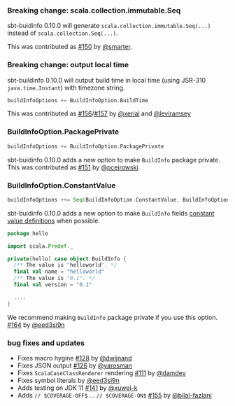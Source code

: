  [111]: https://github.com/sbt/sbt-buildinfo/pull/111
 [126]: https://github.com/sbt/sbt-buildinfo/pull/126
 [128]: https://github.com/sbt/sbt-buildinfo/pull/128
 [141]: https://github.com/sbt/sbt-buildinfo/pull/141
 [150]: https://github.com/sbt/sbt-buildinfo/pull/150
 [151]: https://github.com/sbt/sbt-buildinfo/pull/151
 [155]: https://github.com/sbt/sbt-buildinfo/pull/155
 [156]: https://github.com/sbt/sbt-buildinfo/pull/156
 [157]: https://github.com/sbt/sbt-buildinfo/pull/157
 [164]: https://github.com/sbt/sbt-buildinfo/pull/164
 [@dwijnand]: https://github.com/dwijnand
 [@yarosman]: https://github.com/yarosman
 [@damdev]: https://github.com/damdev
 [@eed3si9n]: https://github.com/eed3si9n
 [@xuwei-k]: https://github.com/xuwei-k
 [@smarter]: https://github.com/smarter
 [@pcejrowski]: https://github.com/pcejrowski
 [@bilal-fazlani]: https://github.com/bilal-fazlani
 [@xerial]: https://github.com/xerial
 [@leviramsey]: https://github.com/leviramsey

### Breaking change: scala.collection.immutable.Seq

sbt-buidinfo 0.10.0 will generate `scala.collection.immutable.Seq(...)` instead of `scala.collection.Seq(...)`.

This was contributed as [#150][150] by [@smarter][@smarter].

### Breaking change: output local time

sbt-buildinfo 0.10.0 will output build time in local time (using JSR-310 `java.time.Instant`) with timezone string.

```scala
buildInfoOptions += BuildInfoOption.BuildTime
```

This was contributed as [#156][156]/[#157][157] by [@xerial][@xerial] and [@leviramsey][@leviramsey]

### BuildInfoOption.PackagePrivate

```scala
buildInfoOptions += BuildInfoOption.PackagePrivate
```

sbt-buidinfo 0.10.0 adds a new option to make `BuildInfo` package private. This was contributed as [#151][151] by [@pcejrowski][@pcejrowski].

### BuildInfoOption.ConstantValue

```scala
buildInfoOptions ++= Seq(BuildInfoOption.ConstantValue, BuildInfoOption.PackagePrivate)
```

sbt-buidinfo 0.10.0 adds a new option to make `BuildInfo` fields [constant value definitions](https://www.scala-lang.org/files/archive/spec/2.12/04-basic-declarations-and-definitions.html#value-declarations-and-definitions) when possible.

```scala
package hello

import scala.Predef._

private[hello] case object BuildInfo {
  /** The value is "helloworld". */
  final val name = "helloworld"
  /** The value is "0.1". */
  final val version = "0.1"

  ....
}
```

We recommend making `BuildInfo` package private if you use this option. [#164][164] by [@eed3si9n][@eed3si9n]

### bug fixes and updates

- Fixes macro hygine [#128][128] by [@dwijnand][@dwijnand]
- Fixes JSON output [#126][126] by [@yarosman][@yarosman]
- Fixes `ScalaCaseClassRenderer` rendering [#111][111] by [@damdev][@damdev]
- Fixes symbol literals by [@eed3si9n][@eed3si9n]
- Adds testing on JDK 11 [#141][141] by [@xuwei-k][@xuwei-k]
- Adds `// $COVERAGE-OFF$` ... `// $COVERAGE-ON$` [#155][155] by [@bilal-fazlani][@bilal-fazlani]
